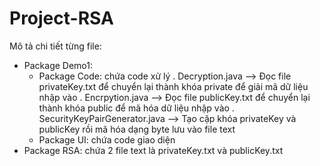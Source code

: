 # Project-RSA
Mô tả chi tiết từng file:
- Package Demo1:
  + Package Code: chứa code xử lý
    . Decryption.java --> Đọc file privateKey.txt để chuyển lại thành khóa private để giải mã dữ liệu nhập vào
    . Encrpytion.java --> Đọc file publicKey.txt để chuyển lại thành khóa public để mã hóa dữ liệu nhập vào
    . SecurityKeyPairGenerator.java --> Tạo cặp khóa privateKey và publicKey rồi mã hóa dạng byte lưu vào file text 
  + Package UI: chứa code giao diện
- Package RSA: chứa 2 file text là privateKey.txt và publicKey.txt
